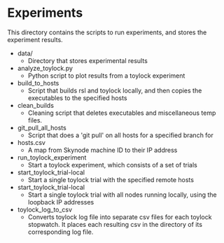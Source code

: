 # Experiments

This directory contains the scripts to run experiments, and stores the experiment results.

- data/
    * Directory that stores experimental results
- analyze_toylock.py
    * Python script to plot results from a toylock experiment
- build_to_hosts
    * Script that builds rsl and toylock locally, and then copies the executables to the specified hosts
- clean_builds
    * Cleaning script that deletes executables and miscellaneous temp files.
- git_pull_all_hosts
    * Script that does a 'git pull' on all hosts for a specified branch for
- hosts.csv
    * A map from Skynode machine ID to their IP address
- run_toylock_experiment
    * Start a toylock experiment, which consists of a set of trials
- start_toylock_trial-local
    * Start a single toylock trial with the specified remote hosts
- start_toylock_trial-local
    * Start a single toylock trial with all nodes running locally, using the loopback IP addresses
- toylock_log_to_csv
    * Converts toylock log file into separate csv files for each toylock stopwatch. It places each resulting csv in the directory of its corresponding log file.

    
